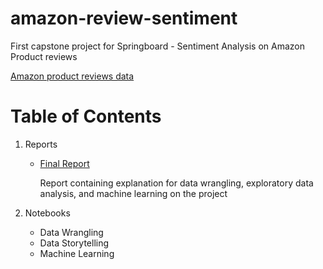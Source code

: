 # amazon-review-sentiment
First capstone project for Springboard - Sentiment Analysis on Amazon Product reviews

[Amazon product reviews data](http://jmcauley.ucsd.edu/data/amazon/)

# Table of Contents


1. Reports

    * [Final Report](https://github.com/pravatiswain/amazon-review-sentiment-capstone/blob/master/Reports/Capstone%201%20Final%20Report_%20Sentiment%20Analysis%20on%20Amazon%20Reviews.pdf)
    
      Report containing explanation for data wrangling, exploratory data analysis, and machine learning on the project

2. Notebooks

    * Data Wrangling
    * Data Storytelling
    * Machine Learning
